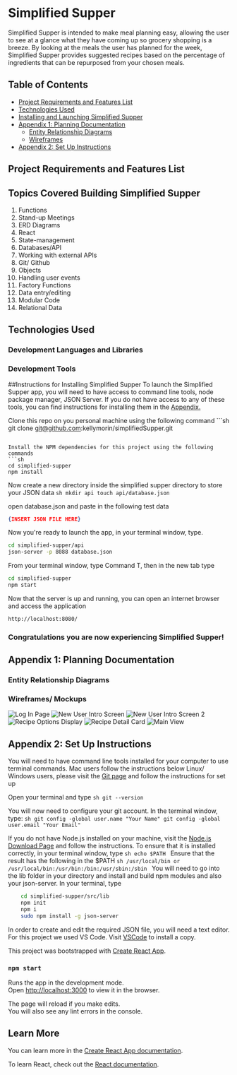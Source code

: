 # Simplified Supper
  Simplified Supper is intended to make meal planning easy, allowing the user to see at a glance what they have coming up so grocery shopping is a breeze. By looking at the meals the user has planned for the week, Simplified Supper provides suggested recipes based on the percentage of ingredients that can be repurposed from your chosen meals.

## Table of Contents
  * [Project Requirements and Features List](#project-requirements-and-features-list)
  * [Technologies Used](#technologies-used)
  * [Installing and Launching Simplified Supper](#instructions-for-installing-simplified-supper)
  * [Appendix 1: Planning Documentation](#appendix-1-planning-documentation)
    * [Entity Relationship Diagrams](#entity-relationship-diagrams)
    * [Wireframes](#wireframes)
  * [Appendix 2: Set Up Instructions](#appendix-2-set-up-instructions)

## Project Requirements and Features List

  ## Topics Covered Building Simplified Supper
  1. Functions
  1. Stand-up Meetings
  1. ERD Diagrams
  1. React
  1. State-management
  1. Databases/API
  1. Working with external APIs
  1. Git/ Github
  1. Objects
  1. Handling user events
  1. Factory Functions
  1. Data entry/editing
  1. Modular Code
  1. Relational Data

## Technologies Used
  ### Development Languages and Libraries
  <!-- Images for react, semantic ui for react, momentjs, react big calendar -->
  ### Development Tools
  <!-- Images for github, wireframe tool -->

##Instructions for Installing Simplified Supper
To launch the Simplified Supper app, you will need to have access to command line tools, node package manager, JSON Server. If you do not have access to any of these tools, you can find instructions for installing them in the [Appendix.](#appendix-2-set-up-instructions)

Clone this repo on you personal machine using the following command
    ```sh
    git clone git@github.com:kellymorin/simplifiedSupper.git
  ```

Install the NPM dependencies for this project using the following commands
  ```sh
  cd simplified-supper
  npm install
  ```

Now create a new directory inside the simplified supper directory to store your JSON data
    ```sh
    mkdir api
    touch api/database.json
    ```

open database.json and paste in the following test data
  <!-- TODO: Insert finalized JSON file -->
  ```json
  {INSERT JSON FILE HERE}
  ```

Now you're ready to launch the app, in your terminal window, type.
   ```sh
   cd simplified-supper/api
   json-server -p 8088 database.json
   ```

From your terminal window, type Command T, then in the new tab type
  ```sh
  cd simplified-supper
  npm start
  ```

Now that the server is up and running, you can open an internet browser and access the application
  ```sh
  http://localhost:8080/
  ```

 ### Congratulations you are now experiencing Simplified Supper!

  ## Appendix 1: Planning Documentation

  ### Entity Relationship Diagrams
  <!-- TODO: Insert ERD HERE -->

  ### Wireframes/ Mockups
  ![Log In Page](/src/images/wireframe_1)
  ![New User Intro Screen](/src/images/wireframe_2)
  ![New User Intro Screen 2](/src/images/wireframe_3)
  ![Recipe Options Display](/src/images/wireframe_4)
  ![Recipe Detail Card](/src/images/wireframe_5)
  ![Main View](/src/images/wireframe_6)


  ## Appendix 2: Set Up Instructions

  You will need to have command line tools installed for your computer to use terminal commands.
  Mac users follow the instructions below
  Linux/ Windows users, please visit the [Git page](https://git-scm.com/book/en/v2/Getting-Started-Installing-Git) and follow the instructions for set up

  Open your terminal and type
    ```sh
    git --version
    ```

  You will now need to configure your git account. In the terminal window, type:
    ```sh
    git config -global user.name "Your Name"
    git config -global user.email "Your Email"
    ```

  If you do not have Node.js installed on your machine, visit the [Node.js Download Page](https://nodejs.org/en/download/) and follow the instructions. To ensure that it is installed correctly, in your terminal window, type
    ```sh
    echo $PATH
    ```
  Ensure that the result has the following in the $PATH
    ```sh
    /usr/local/bin
    or
    /usr/local/bin:/usr/bin:/bin:/usr/sbin:/sbin
    ```
  You will need to go into the lib folder in your directory and install and build npm modules and also your json-server. In your terminal, type
  <!-- FIXME: I need to double check this process, this may be outdated with react -->
  ```sh
      cd simplified-supper/src/lib
      npm init
      npm i
      sudo npm install -g json-server
  ```

  In order to create and edit the required JSON file, you will need a text editor. For this project we used VS Code. Visit [VSCode](https://code.visualstudio.com/) to install a copy.









This project was bootstrapped with [Create React App](https://github.com/facebook/create-react-app).



### `npm start`

Runs the app in the development mode.<br>
Open [http://localhost:3000](http://localhost:3000) to view it in the browser.

The page will reload if you make edits.<br>
You will also see any lint errors in the console.




## Learn More

You can learn more in the [Create React App documentation](https://facebook.github.io/create-react-app/docs/getting-started).

To learn React, check out the [React documentation](https://reactjs.org/).
